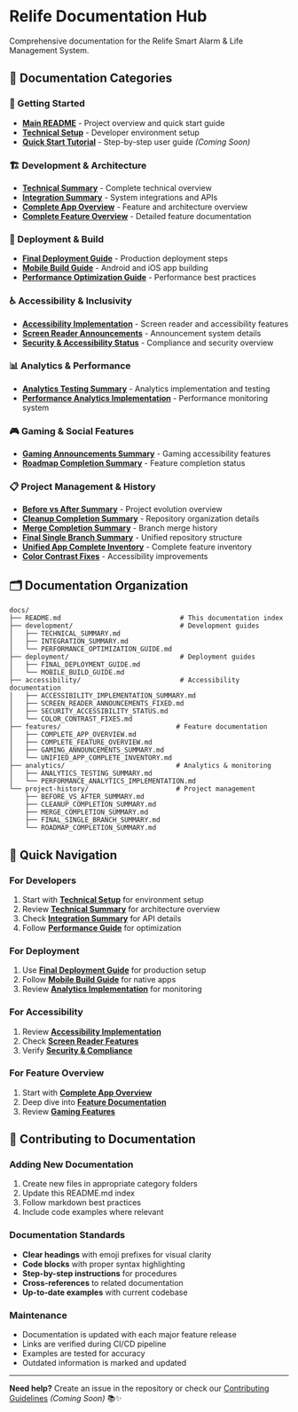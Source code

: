 # Relife Documentation Hub

Comprehensive documentation for the Relife Smart Alarm & Life Management System.

## 📖 Documentation Categories

### 🚀 Getting Started
- **[Main README](../README.md)** - Project overview and quick start guide
- **[Technical Setup](../alarm-app/README.md)** - Developer environment setup
- **[Quick Start Tutorial](QUICK_START.md)** - Step-by-step user guide *(Coming Soon)*

### 🏗️ Development & Architecture
- **[Technical Summary](TECHNICAL_SUMMARY.md)** - Complete technical overview
- **[Integration Summary](INTEGRATION_SUMMARY.md)** - System integrations and APIs
- **[Complete App Overview](COMPLETE_APP_OVERVIEW.md)** - Feature and architecture overview
- **[Complete Feature Overview](COMPLETE_FEATURE_OVERVIEW.md)** - Detailed feature documentation

### 📱 Deployment & Build
- **[Final Deployment Guide](FINAL_DEPLOYMENT_GUIDE.md)** - Production deployment steps
- **[Mobile Build Guide](MOBILE_BUILD_GUIDE.md)** - Android and iOS app building
- **[Performance Optimization Guide](PERFORMANCE_OPTIMIZATION_GUIDE.md)** - Performance best practices

### ♿ Accessibility & Inclusivity  
- **[Accessibility Implementation](ACCESSIBILITY_IMPLEMENTATION_SUMMARY.md)** - Screen reader and accessibility features
- **[Screen Reader Announcements](SCREEN_READER_ANNOUNCEMENTS_FIXED.md)** - Announcement system details
- **[Security & Accessibility Status](SECURITY_ACCESSIBILITY_STATUS.md)** - Compliance and security overview

### 📊 Analytics & Performance
- **[Analytics Testing Summary](ANALYTICS_TESTING_SUMMARY.md)** - Analytics implementation and testing
- **[Performance Analytics Implementation](PERFORMANCE_ANALYTICS_IMPLEMENTATION.md)** - Performance monitoring system

### 🎮 Gaming & Social Features
- **[Gaming Announcements Summary](GAMING_ANNOUNCEMENTS_SUMMARY.md)** - Gaming accessibility features
- **[Roadmap Completion Summary](ROADMAP_COMPLETION_SUMMARY.md)** - Feature completion status

### 📋 Project Management & History
- **[Before vs After Summary](BEFORE_VS_AFTER_SUMMARY.md)** - Project evolution overview
- **[Cleanup Completion Summary](CLEANUP_COMPLETION_SUMMARY.md)** - Repository organization details
- **[Merge Completion Summary](MERGE_COMPLETION_SUMMARY.md)** - Branch merge history
- **[Final Single Branch Summary](FINAL_SINGLE_BRANCH_SUMMARY.md)** - Unified repository structure
- **[Unified App Complete Inventory](UNIFIED_APP_COMPLETE_INVENTORY.md)** - Complete feature inventory
- **[Color Contrast Fixes](COLOR_CONTRAST_FIXES.md)** - Accessibility improvements

## 🗂️ Documentation Organization

```
docs/
├── README.md                              # This documentation index
├── development/                           # Development guides
│   ├── TECHNICAL_SUMMARY.md
│   ├── INTEGRATION_SUMMARY.md
│   └── PERFORMANCE_OPTIMIZATION_GUIDE.md
├── deployment/                            # Deployment guides  
│   ├── FINAL_DEPLOYMENT_GUIDE.md
│   └── MOBILE_BUILD_GUIDE.md
├── accessibility/                         # Accessibility documentation
│   ├── ACCESSIBILITY_IMPLEMENTATION_SUMMARY.md
│   ├── SCREEN_READER_ANNOUNCEMENTS_FIXED.md
│   ├── SECURITY_ACCESSIBILITY_STATUS.md
│   └── COLOR_CONTRAST_FIXES.md
├── features/                             # Feature documentation
│   ├── COMPLETE_APP_OVERVIEW.md
│   ├── COMPLETE_FEATURE_OVERVIEW.md
│   ├── GAMING_ANNOUNCEMENTS_SUMMARY.md
│   └── UNIFIED_APP_COMPLETE_INVENTORY.md
├── analytics/                            # Analytics & monitoring
│   ├── ANALYTICS_TESTING_SUMMARY.md
│   └── PERFORMANCE_ANALYTICS_IMPLEMENTATION.md
└── project-history/                      # Project management
    ├── BEFORE_VS_AFTER_SUMMARY.md
    ├── CLEANUP_COMPLETION_SUMMARY.md
    ├── MERGE_COMPLETION_SUMMARY.md
    ├── FINAL_SINGLE_BRANCH_SUMMARY.md
    └── ROADMAP_COMPLETION_SUMMARY.md
```

## 🎯 Quick Navigation

### For Developers
1. Start with **[Technical Setup](../alarm-app/README.md)** for environment setup
2. Review **[Technical Summary](TECHNICAL_SUMMARY.md)** for architecture overview  
3. Check **[Integration Summary](INTEGRATION_SUMMARY.md)** for API details
4. Follow **[Performance Guide](PERFORMANCE_OPTIMIZATION_GUIDE.md)** for optimization

### For Deployment
1. Use **[Final Deployment Guide](FINAL_DEPLOYMENT_GUIDE.md)** for production setup
2. Follow **[Mobile Build Guide](MOBILE_BUILD_GUIDE.md)** for native apps
3. Review **[Analytics Implementation](ANALYTICS_TESTING_SUMMARY.md)** for monitoring

### For Accessibility
1. Review **[Accessibility Implementation](ACCESSIBILITY_IMPLEMENTATION_SUMMARY.md)** 
2. Check **[Screen Reader Features](SCREEN_READER_ANNOUNCEMENTS_FIXED.md)**
3. Verify **[Security & Compliance](SECURITY_ACCESSIBILITY_STATUS.md)**

### For Feature Overview
1. Start with **[Complete App Overview](COMPLETE_APP_OVERVIEW.md)**
2. Deep dive into **[Feature Documentation](COMPLETE_FEATURE_OVERVIEW.md)**
3. Review **[Gaming Features](GAMING_ANNOUNCEMENTS_SUMMARY.md)**

## 📝 Contributing to Documentation

### Adding New Documentation
1. Create new files in appropriate category folders
2. Update this README.md index
3. Follow markdown best practices
4. Include code examples where relevant

### Documentation Standards
- **Clear headings** with emoji prefixes for visual clarity
- **Code blocks** with proper syntax highlighting
- **Step-by-step instructions** for procedures
- **Cross-references** to related documentation
- **Up-to-date examples** with current codebase

### Maintenance
- Documentation is updated with each major feature release
- Links are verified during CI/CD pipeline
- Examples are tested for accuracy
- Outdated information is marked and updated

---

**Need help?** Create an issue in the repository or check our [Contributing Guidelines](CONTRIBUTING.md) *(Coming Soon)* 📚✨